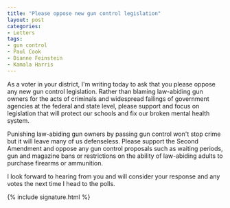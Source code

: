 ```yaml
---
title: "Please oppose new gun control legislation"
layout: post
categories:
- Letters
tags:
- gun control
- Paul Cook
- Dianne Feinstein
- Kamala Harris
---
```


As a voter in your district, I'm writing today to ask that you please oppose any new gun control legislation. Rather than blaming law-abiding gun owners for the acts of criminals and widespread failings of government agencies at the federal and state level, please support and focus on legislation that will protect our schools and fix our broken mental health system.

Punishing law-abiding gun owners by passing gun control won't stop crime but it will leave many of us defenseless. Please support the Second Amendment and oppose any gun control proposals such as waiting periods, gun and magazine bans or restrictions on the ability of law-abiding adults to purchase firearms or ammunition.

I look forward to hearing from you and will consider your response and any votes the next time I head to the polls.

{% include signature.html %}
